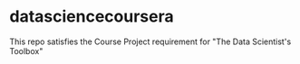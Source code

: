 datasciencecoursera
===================

This repo satisfies the Course Project requirement for "The Data Scientist's Toolbox"

